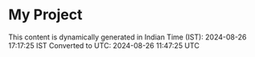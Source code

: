# My Project

This content is dynamically generated in Indian Time (IST): 2024-08-26 17:17:25 IST
Converted to UTC: 2024-08-26 11:47:25 UTC
